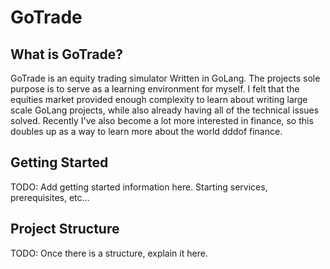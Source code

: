 # GoTrade
## What is GoTrade?
GoTrade is an equity trading simulator Written in GoLang. The projects sole purpose is to serve as a learning environment for myself. I felt that the equities market provided enough complexity to learn about writing large scale GoLang projects, while also already having all of the technical issues solved. Recently I've also become a lot more interested in finance, so this doubles up as a way to learn more about the world dddof finance.

## Getting Started
TODO: Add getting started information here. Starting services, prerequisites, etc...

## Project Structure
TODO: Once there is a structure, explain it here.